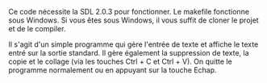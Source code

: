 Ce code nécessite la SDL 2.0.3 pour fonctionner. Le makefile fonctionne sous Windows. Si vous êtes sous Windows, il vous suffit de cloner le projet et de le compiler. 

Il s'agit d'un simple programme qui gère l'entrée de texte et affiche le texte entré sur la sortie standard. Il gère également la suppression de texte, la copie et le collage (via les touches Ctrl + C et Ctrl + V). On quitte le programme normalement ou en appuyant sur la touche Echap.
